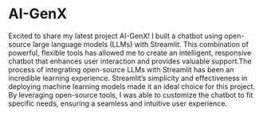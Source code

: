 # AI-GenX
Excited to share my latest project AI-GenX! I built a chatbot using open-source large language models (LLMs) with Streamlit. This combination of powerful, flexible tools has allowed me to create an intelligent, responsive chatbot that enhances user interaction and provides valuable support.The process of integrating open-source LLMs with Streamlit has been an incredible learning experience. Streamlit’s simplicity and effectiveness in deploying machine learning models made it an ideal choice for this project. By leveraging open-source tools, I was able to customize the chatbot to fit specific needs, ensuring a seamless and intuitive user experience.
